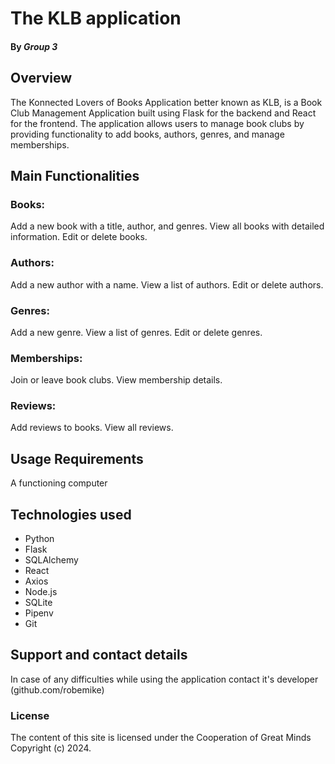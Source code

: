 # The KLB application

#### By *Group 3*

## Overview

The Konnected Lovers of Books Application better known as KLB, is a Book Club Management Application built using Flask for the backend and React for the frontend. The application allows users to manage book clubs by providing functionality to add books, authors, genres, and manage memberships.

## Main Functionalities

### Books:

Add a new book with a title, author, and genres.
View all books with detailed information.
Edit or delete books.

### Authors:

Add a new author with a name.
View a list of authors.
Edit or delete authors.

### Genres:

Add a new genre.
View a list of genres.
Edit or delete genres.

### Memberships:

Join or leave book clubs.
View membership details.

### Reviews:

Add reviews to books.
View all reviews.
 
## Usage Requirements
A functioning computer 

## Technologies used
- Python
- Flask
- SQLAlchemy
- React
- Axios
- Node.js
- SQLite
- Pipenv
- Git

## Support and contact details
In case of any difficulties while using the application contact it's developer (github.com/robemike)

### License
The content of this site is licensed under the Cooperation of Great Minds
Copyright (c) 2024.
